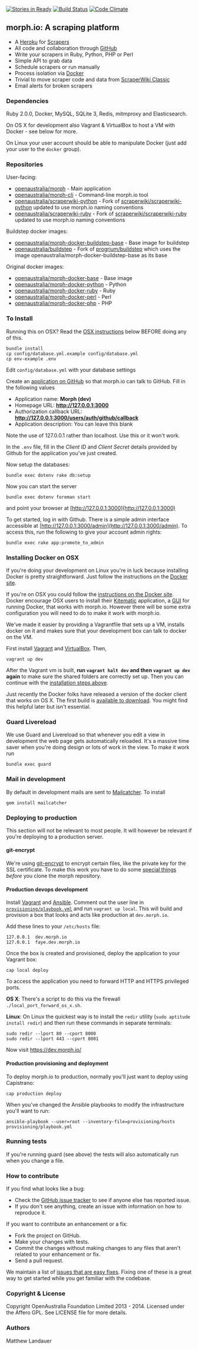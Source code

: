 [![Stories in Ready](https://badge.waffle.io/openaustralia/morph.png?label=ready)](https://waffle.io/openaustralia/morph) [![Build Status](https://travis-ci.org/openaustralia/morph.png?branch=master)](https://travis-ci.org/openaustralia/morph) [![Code Climate](https://codeclimate.com/github/openaustralia/morph.png)](https://codeclimate.com/github/openaustralia/morph)

## morph.io: A scraping platform

* A [Heroku](https://www.heroku.com/) for [Scrapers](https://en.wikipedia.org/wiki/Web_scraping)
* All code and collaboration through [GitHub](https://github.com/)
* Write your scrapers in Ruby, Python, PHP or Perl
* Simple API to grab data
* Schedule scrapers or run manually
* Process isolation via [Docker](http://www.docker.io/)
* Trivial to move scraper code and data from [ScraperWiki Classic](https://classic.scraperwiki.com/)
* Email alerts for broken scrapers

### Dependencies
Ruby 2.0.0, Docker, MySQL, SQLite 3, Redis, mitmproxy and Elasticsearch.

On OS X for development also Vagrant & VirtualBox to host a VM with Docker - see below for more.

On Linux your user account should be able to manipulate Docker (just add your user to the `docker` group).

### Repositories

User-facing:

* [openaustralia/morph](https://github.com/openaustralia/morph) - Main application
* [openaustralia/morph-cli](https://github.com/openaustralia/morph-cli) - Command-line morph.io tool
* [openaustralia/scraperwiki-python](https://github.com/openaustralia/scraperwiki-python) - Fork of [scraperwiki/scraperwiki-python](https://github.com/scraperwiki/scraperwiki-python) updated to use morph.io naming conventions
* [openaustralia/scraperwiki-ruby](https://github.com/openaustralia/scraperwiki-ruby) - Fork of [scraperwiki/scraperwiki-ruby](https://github.com/scraperwiki/scraperwiki-ruby) updated to use morph.io naming conventions

Buildstep docker images:
* [openaustralia/morph-docker-buildstep-base](https://github.com/openaustralia/morph-docker-buildstep-base) - Base image for buildstep
* [openaustralia/buildstep](https://github.com/openaustralia/buildstep) - Fork of [progrium/buildstep](https://github.com/progrium/buildstep) which uses the image openaustralia/morph-docker-buildstep-base as its base

Original docker images:
* [openaustralia/morph-docker-base](https://github.com/openaustralia/morph-docker-base) - Base image
* [openaustralia/morph-docker-python](https://github.com/openaustralia/morph-docker-python) - Python
* [openaustralia/morph-docker-ruby](https://github.com/openaustralia/morph-docker-ruby) - Ruby
* [openaustralia/morph-docker-perl](https://github.com/openaustralia/morph-docker-perl) - Perl
* [openaustralia/morph-docker-php](https://github.com/openaustralia/morph-docker-php) - PHP

### To Install

Running this on OSX? Read the [OSX instructions](#installing-docker-on-osx) below BEFORE doing any of this.

    bundle install
    cp config/database.yml.example config/database.yml
    cp env-example .env

Edit `config/database.yml` with your database settings

Create an [application on GitHub](https://github.com/settings/applications/new) so that morph.io can talk to GitHub. Fill in the following values

* Application name: __Morph (dev)__
* Homepage URL: __http://127.0.0.1:3000__
* Authorization callback URL: __http://127.0.0.1:3000/users/auth/github/callback__
* Application description: You can leave this blank

Note the use of 127.0.0.1 rather than localhost. Use this or it won't work.

In the `.env` file, fill in the *Client ID* and *Client Secret* details provided by Github for the application you've just created.

Now setup the databases:

    bundle exec dotenv rake db:setup

Now you can start the server

    bundle exec dotenv foreman start

and point your browser at [http://127.0.0.1:3000](http://127.0.0.1:3000)

To get started, log in with Github. There is a simple admin interface
accessible at [http://127.0.0.1:3000/admin](http://127.0.0.1:3000/admin). To
access this, run the following to give your account admin rights:

    bundle exec rake app:promote_to_admin

### Installing Docker on OSX

If you're doing your development on Linux you're in luck because installing Docker is pretty straightforward. Just follow the instructions on the [Docker site](http://www.docker.io/gettingstarted/#h_installation).

If you're on OSX you could follow the [instructions on the Docker site](https://docs.docker.com/installation/mac/). Docker encourage OSX users to install their [Kitematic](https://kitematic.com/) application, a [GUI](https://en.wikipedia.org/wiki/Graphical_user_interface) for running Docker, that works with morph.io. However there will be some extra configuration you will need to do to make it work with morph.io.

We've made it easier by providing a Vagrantfile that sets up a VM, installs docker on it and makes sure that your development box can talk to docker on the VM.

First install [Vagrant](http://www.vagrantup.com/downloads.html) and [VirtualBox](https://www.virtualbox.org/wiki/Downloads). Then,

    vagrant up dev

After the Vagrant vm is built, **run `vagrant halt dev` and then `vagrant up dev` again** to make sure the shared folders are correctly set up. Then you can continue with the [installation steps above](#to-install).

Just recently the Docker folks have released a version of the docker client that works on OS X. The first build is [available to download](http://test.docker.io/builds/Darwin/x86_64/docker-0.7.3.tgz). You might find this helpful later but isn't essential.

### Guard Livereload

We use Guard and Livereload so that whenever you edit a view in development the web page gets automatically reloaded. It's a massive time saver when you're doing design or lots of work in the view. To make it work run

    bundle exec guard

### Mail in development

By default in development mails are sent to [Mailcatcher](http://mailcatcher.me/). To install

    gem install mailcatcher

### Deploying to production

This section will not be relevant to most people. It will however be relevant if you're deploying to a production server.

#### git-encrypt

We're using [git-encrypt](https://github.com/shadowhand/git-encrypt) to encrypt certain files, like the private key for the SSL certificate. To make this work you have to do some [special things](https://github.com/shadowhand/git-encrypt#decrypting-clones) _before_ you clone the morph repository.

#### Production devops development

Install [Vagrant](http://www.vagrantup.com/) and [Ansible](http://www.ansible.com/). Comment out the user line in [`provisioning/playbook.yml`](https://github.com/openaustralia/morph/blob/17e05ed5bc540be683e5fdf90d1fefaa0f81c56f/provisioning/playbook.yml#L10-L11) and run `vagrant up local`. This will build and provision a box that looks and acts like production at `dev.morph.io`.

Add these lines to your `/etc/hosts` file:

    127.0.0.1  dev.morph.io
    127.0.0.1  faye.dev.morph.io

Once the box is created and provisioned, deploy the application to your Vagrant box:

    cap local deploy

To access the application you need to forward HTTP and HTTPS privileged ports.

**OS X**: There's a script to do this via the firewall `./local_port_forward_os_x.sh`.

**Linux**: On Linux the quickest way is to install the `redir` utility (`sudo aptitude install redir`) and then run these commands in separate terminals:

    sudo redir --lport 80 --cport 8000
    sudo redir --lport 443 --cport 8001

Now visit https://dev.morph.io/

#### Production provisioning and deployment

To deploy morph.io to production, normally you'll just want to deploy using Capistrano:

    cap production deploy

When you've changed the Ansible playbooks to modify the infrastructure you'll want to run:

    ansible-playbook --user=root --inventory-file=provisioning/hosts provisioning/playbook.yml

### Running tests

If you're running guard (see above) the tests will also automatically run when you change a file.

### How to contribute

If you find what looks like a bug:

* Check the [GitHub issue tracker](http://github.com/openaustralia/morph/issues/)
  to see if anyone else has reported issue.
* If you don't see anything, create an issue with information on how to reproduce it.

If you want to contribute an enhancement or a fix:

* Fork the project on GitHub.
* Make your changes with tests.
* Commit the changes without making changes to any files that aren't related to your enhancement or fix.
* Send a pull request.

We maintain a list of [issues that are easy fixes](https://github.com/openaustralia/morph/issues?labels=easy+fix&milestone=&page=1&state=open). Fixing
one of these is a great way to get started while you get familiar with the codebase.

### Copyright & License

Copyright OpenAustralia Foundation Limited 2013 - 2014. Licensed under the Affero GPL. See LICENSE file for more details.

### Authors

Matthew Landauer
